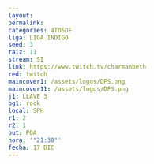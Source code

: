 ```yaml
---
layout: 
permalink: 
categories: 4TOSDF
liga: LIGA INDIGO
seed: 3
raiz: 11
stream: SI
link: https://www.twitch.tv/charmanbeth
red: twitch
maincover1: /assets/logos/DFS.png
maincover11: /assets/logos/DFS.png
j1: LLAVE 3
bg1: rock
local: SPH
r1: 2
r2: 1
out: POA
hora: '"21:30"'
fecha: 17 DIC
---
```

